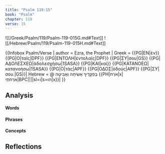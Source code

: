 ```yaml
---
title: "Psalm 119:15"
book: "Psalm"
chapter: 119
verse: 15
---
```

![[/Greek/Psalm/119/Psalm-119-015G.md#Text]]
![[/Hebrew/Psalm/119/Psalm-119-015H.md#Text]]

{{Infobox Psalm/Verse |
  author = Ezra, the Prophet |
  Greek = {{PG|ΕΝ|ἐν}} {{PG|Ο|ταῖς|DPF}} {{PG|ΕΝΤΟΛΗ|ἐντολαῖς|DPF}} {{PG|ΣΥ|σου|GS}} {{PG|ΑΔΟΛΕΣΧΕΩ|ἀδολεσχήσω|1SASA}} {{PG|ΚΑΙ|καὶ}} {{PG|ΚΑΤΑΝΟΕΩ|κατανοήσω|1SASA}} {{PG|Ο|τὰς|APF}} {{PG|ΟΔΟΣ|ὁδούς|APF}} {{PG|ΣΥ|σου.|GS}}|
  Hebrew = @
בְּפִקֻּדֶיךָ
אָשִׂיחָה
וְאַבִּיטָה
{{PH|אֹרַח|x|אֹרְחֹתֶי|BPC||||sl=וֹ|s=הוּ|x}}׃|
}}

## Analysis

#### Words

#### Phrases

#### Concepts

## Reflections
